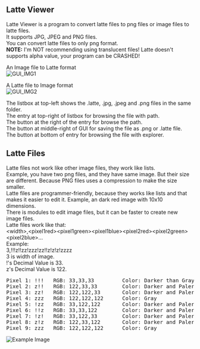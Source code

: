 ## Latte Viewer
Latte Viewer is a program to convert latte files to png files or image files to latte files.  
It supports JPG, JPEG and PNG files.  
You can convert latte files to only png format.  
**NOTE:** I'm NOT recommending using translucent files! Latte doesn't supports alpha value, your program can be CRASHED!

An Image file to Latte format  
![GUI_IMG1](https://lh3.googleusercontent.com/PHXBvDtEQ3nZaxl6tJsvxcPKMIq5S5eUXl_cAT2gyYeuHjrWzxXgo0OW2WZ1kgy3dJO-vV7nn9YYOPAxj_GqWbzYbs3Tza-KHvaITczVHP0R8fGVAqfbPgTcSYsn6YWdyRFt9ROjY0ajMRsxxKqcBxtSCiR-bWk23njyHrPf3j3oNFxbWYodZwu0g-ZD62ykaR1gh9x4qNRmGc4WqK1Vo_tz3Wp521_7GrQl-q4PGM75ML9trUiMDavsioj8kVjJuhV_D-bZujCIBrHAtHbcHYH9MSEBDhypvxc48SwICrSulGqu2tNX-UmV0-u15c1FV8wjB2QGovyib_M_RZam9lo0nKEpWB3KNMzRhq0IyIYAk-2nGgb0HDZyjakuGWgNRsl0SuXOeEP4rmAoP00EdugeRfFPthKxJkET0FmnLt0iSSi8eIFHaogNpmzLkNoSQ3vdSqn2Xz-w137MUpBH8lVhxGaXyM9-tAuiT0MviHZNZy3R0CszrQsJe92l-bO7WGdhdxgf3VBZqCEOQZblifuLKyyi659_kgGweQhzIO4U-bUox_6XBYiSRewFh-fZ13nwana3pGbBc0ebk6QV4wBHJ921PhTDfdYTXVP4a9jn_tMx1U-_fDIEU29z8A7xLz2LrfCYVQsXrKhhBxgxNpTu4-G4TpBd4dtIFUQ-BD-Pmugu4rkX6TwsuSSFp3eQKxILOLr-Atkx2dmXf-7dmv4OdLUzxXN2esm6ewwVFGOC0Q88MTnB9AU=w800-h524-no?authuser=0)  
  
A Latte file to Image format  
![GUI_IMG2](https://lh3.googleusercontent.com/zNRTL_He61DvxI_Nc9GyxirQTtSIBZiHUgrT5HLYTYINGPQ7o59D0KzdEpz6IbVfM5-hE8x7S6D-GwQ7gDCOgORSRkg1-DIQnPenw8-gDs4_ZDM9ZUjdMYuUDse2QBKg2q9sWSL0AmcL7PVCro9oClBOXbZGd0SviF_crppZJ8FFtZ_a9EKuQCC6yrqw6zmnbNxxE_xVmTuJWJgsOMw0gADOQKxFhVJAe_gnJhnszhN34Vt0n-bxrwJRP2FprAFydliF4cn7gMbt4TR5AMG6Tabl8Hy_RDx6msDEoCEHNzyMOkxOj0Yq6_tTLkW8qFX1hNhoD4TcpmjWeGgXsze3xQML9FEYTRAJqmDJb7yvxlgWiurrSCCfP6f19Ird1FCNPf75-uUgUgXgXSdlVKBEDNZMWJqkxOBdM5LKCk9XC_Ws09SsYmiVIec9by0rxQUtVkVjbYsBEZvQIaZNQEsxacpAFvPSwPl4VGKhpTFNISamLg4t4oE02oKGu8s9GxoUkX1ZRpsIxlXb20yIHuQRE2MqFXlnPPMl5ZL4Zv52HODVaDBlStZ-6-cN92Qv3SYYk1xmYb8f2GgCCZ9x9L5bRVxQZWO7G2GhPhozy2m49gmmhzvNS0GBcaahUCW-8w7nEAl4X0_VhWNxZyaRMP_T7JM9wSzoEpFContZZdhpMTge2okU09Gbn7c3GtxMgATJHEXqji_AfJQq63aC9jmXNF30QaxT5uuLxV--RgTNtifmrCPRd97dtQA=w800-h524-no?authuser=0)  
  
The listbox at top-left shows the .latte, .jpg, .jpeg and .png files in the same folder.  
The entry at top-right of listbox for browsing the file with path.  
The button at the right of the entry for browse the path.  
The button at middle-right of GUI for saving the file as .png or .latte file.  
The button at bottom of entry for browsing the file with explorer.

## Latte Files
Latte files not work like other image files, they work like lists.  
Example, you have two png files, and they have same image. But their size are different. Because PNG files uses a compression to make the size smaller.  
Latte files are programmer-friendly, because they works like lists and that makes it easier to edit it. Example, an dark red image with 10x10 dimensions.  
There is modules to edit image files, but it can be faster to create new image files.  
Latte files work like that:  
\<width\>,\<pixel1red\>\<pixel1green\>\<pixel1blue\>\<pixel2red\>\<pixel2green\>\<pixel2blue\>...  
Example:  
3,!!!z!!zz!zzz!zz!!z!z!z!zzzz  
3 is width of image.  
!'s Decimal Value is 33.  
z's Decimal Value is 122.  
  
<pre>
Pixel 1: !!!   RGB: 33,33,33         Color: Darker than Gray  
Pixel 2: z!!   RGB: 122,33,33        Color: Darker and Paler than Red  
Pixel 3: zz!   RGB: 122,122,33       Color: Darker and Paler than Yellow  
Pixel 4: zzz   RGB: 122,122,122      Color: Gray  
Pixel 5: !zz   RGB: 33,122,122       Color: Darker and Paler than Cyan  
Pixel 6: !!z   RGB: 33,33,122        Color: Darker and Paler than Blue  
Pixel 7: !z!   RGB: 33,122,33        Color: Darker and Paler than Green  
Pixel 8: z!z   RGB: 122,33,122       Color: Darker and Paler than Magenta  
Pixel 9: zzz   RGB: 122,122,122      Color: Gray 
</pre>

![Example Image](https://lh3.googleusercontent.com/NGkjNiwy70aEq_PMHj_rGsI7U6ogWzW9GQnEbwh9smmVT-zs1lKpUACiBGJLC9DH-aGQMWNVV1up2SFmz81a2NAI8um-zz_QCgsq6sB6ClU3gjZLcSZaKDl_Uy4FBsz7ji2vGkQDvGmey4jA0NKs0HSCjz1gl59g-0mqR2V6EOT_PoceWyDbAu-UKoed1pMz5dTFRdNcpZ1VA32LaHEdhIHbePdN165b7O8Q6n0xVRvBhqrwAYMM5GJlfQCLl73yrJtS_f7Kq1LxzcOShp2zZU63U3zr09oYHhaciC7sjapDS6w6cha9cYmLNcxv-L-X0MEWB2gpr8pgcHPcHePglbK9DAm0Ec6crfl1RwcJBeqidkCq0cFWF-3CNT0OHHDWk5AMMdK541Rdm8hERLa0b6A83aE9bSqE1ewh2aaZGX0-I-jfVYRllZAkPbB04-ovHAw16brtGmyVtWNSvY75lSb_PQ6NkJdV9MdR0F10GtRAUCM_b5kiwWkMg2vdL9UbNvMMUJ3JU4ZzAi1bzp5VhZIGVE-k536ev3ssdGWfI80eTUhtiinqryXq07XKozJi5DA5cGh9_FU0XZVlMu-C6rvWm1BreV_KqWOfu9xXQxSeEOMpMMgUI5BQz8DqsBLz3NG10TeOlRJcYb-PDWiQgnJpR5HfTRYGcD9_phvOW3iRN9ZCXTwzKtht9Udp7sIno_gRX1TIRX5BA4qCYm5qM0UbHBaAiXZl1fNr8ge-LkkPS4n13NgQbBM=w500-h400-no?authuser=0)
